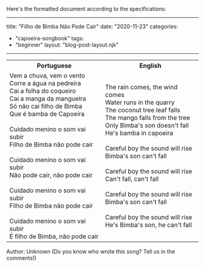 Here's the formatted document according to the specifications:

---
title: "Filho de Bimba Não Pode Cair"
date: "2020-11-23"
categories: 
  - "capoeira-songbook"
tags: 
  - "beginner"
layout: "blog-post-layout.njk"
---

<table class="capoeira-table">
    <tr class="header-row">
        <th>Portuguese</th>
        <th>English</th>
    </tr>
    <tr>
        <td>Vem a chuva, vem o vento<br>
        Corre a água na pedreira<br>
        Cai a folha do coqueiro<br>
        Cai a manga da mangueira<br>
        Só não cai filho de Bimba<br>
        Que é bamba de Capoeira<br>
        <br>
        Cuidado menino o som vai subir<br>
        Filho de Bimba não pode cair<br>
        <br>
        Cuidado menino o som vai subir<br>
        Não pode cair, não pode cair<br>
        <br>
        Cuidado menino o som vai subir<br>
        Filho de Bimba não pode cair<br>
        <br>
        Cuidado menino o som vai subir<br>
        É filho de Bimba, não pode cair</td>
        <td>The rain comes, the wind comes<br>
        Water runs in the quarry<br>
        The coconut tree leaf falls<br>
        The mango falls from the tree<br>
        Only Bimba's son doesn't fall<br>
        He's bamba in capoeira<br>
        <br>
        Careful boy the sound will rise<br>
        Bimba's son can't fall<br>
        <br>
        Careful boy the sound will rise<br>
        Can't fall, can't fall<br>
        <br>
        Careful boy the sound will rise<br>
        Bimba's son can't fall<br>
        <br>
        Careful boy the sound will rise<br>
        He's Bimba's son, he can't fall</td>
    </tr>
</table>

<figcaption>
Author: Unknown (Do you know who wrote this song? Tell us in the comments!)
</figcaption>